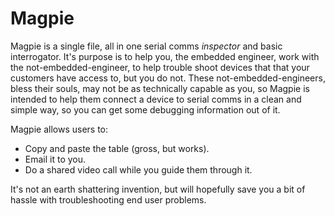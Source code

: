 # Magpie 
Magpie is a single file, all in one serial comms *inspector* and basic interrogator.
It's purpose is to help you, the embedded engineer, work with the not-embedded-engineer, to help trouble shoot devices that that your customers have access to, but you do not. These not-embedded-engineers, bless their souls, may not be as technically capable as you, so Magpie is intended to help them connect a device to serial comms in a clean and simple way, so you can get some debugging information out of it.

Magpie allows users to:
- Copy and paste the table (gross, but works).
- Email it to you.
- Do a shared video call while you guide them through it.

It's not an earth shattering invention, but will hopefully save you a bit of hassle with troubleshooting end user problems.